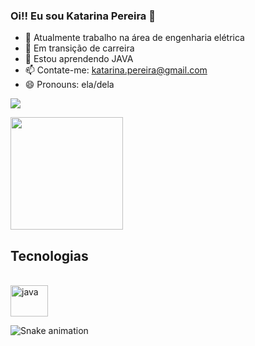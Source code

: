### Oi!! Eu sou Katarina Pereira 👋

- 🔭 Atualmente trabalho na área de engenharia elétrica
- 🚚 Em transição de carreira
- 🌱 Estou aprendendo JAVA
- 📫 Contate-me: katarina.pereira@gmail.com
- 😄 Pronouns: ela/dela


<div>

  <a href="mailto:katarina.pereira@gmail.com"><img src="https://img.shields.io/badge/Gmail-D14836?style=for-the-badge&logo=gmail&logoColor=white" target="_blank"></a>
 
<div>
   
<div> 
   <a ref="https://github.com/kmlima85">
   <img height="180em" src="https://github-readme-stats.vercel.app/api?username=kmlima85&show_icons=true&theme=dracula&include_all_commits=true&count_private=true"/
</div> 

## Tecnologias     
<div style"display: inline_block"><br>
 <img align="center" alt="java" height="50" width="60"src="https://cdn.jsdelivr.net/gh/devicons/devicon/icons/java/java-original.svg" />
</div>
     
     

![Snake animation](https://github.com/kmlima85/kmlima85/blob/output/github-contribution-grid-snake.svg)


